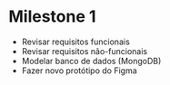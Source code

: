 # Milestone 1
- Revisar requisitos funcionais
- Revisar requisitos não-funcionais
- Modelar banco de dados (MongoDB)
- Fazer novo protótipo do Figma
